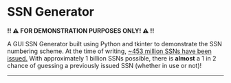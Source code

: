 # SSN Generator

**:bangbang: :warning: FOR DEMONSTRATION PURPOSES ONLY! :warning: :bangbang:**

A GUI SSN Generator built using Python and tkinter to demonstrate the SSN numbering scheme. At the time of writing, [~453 million SSNs have been issued.](https://www.ssa.gov/history/hfaq.html) With approximately 1 billion SSNs possible, there is **almost** a 1 in 2 chance of guessing a previously issued SSN (whether in use or not)!

---

